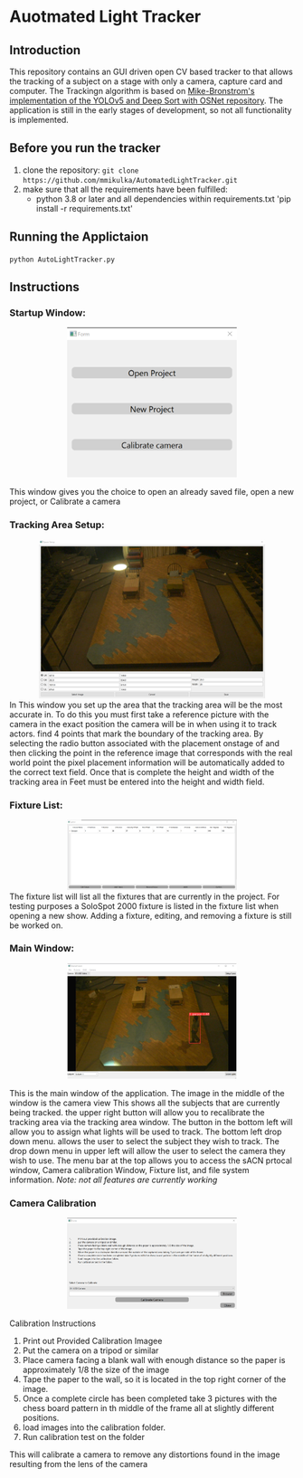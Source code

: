 # Auotmated Light Tracker


## Introduction
This repository contains an GUI driven open CV based tracker to that allows the tracking of a subject on a stage with only a camera, capture card and computer. The Trackingn algorithm is based on [Mike-Bronstrom's implementation of the YOLOv5 and Deep Sort with OSNet repository](https://github.com/mikel-brostrom/Yolov5_DeepSort_OSNet). The application is still in the early stages of development, so not all functionality is implemented.

## Before you run the tracker

1. clone the repository:
`git clone https://github.com/mmikulka/AutomatedLightTracker.git`
2. make sure that all the requirements have been fulfilled:
      - python 3.8 or later and all dependencies within requirements.txt
      'pip install -r requirements.txt'

## Running the Applictaion

`python AutoLightTracker.py`

## Instructions

### Startup Window:
<div align="center">
<img src="Screen Captures/Startup.png" width="300"/>
</div>

This window gives you the choice to open an already saved file, open a new project, or Calibrate a camera

### Tracking Area Setup:
<div align="center">
<img src="Screen Captures/Space Setup.png" width="400"/>
</div>
In This window you set up the area that the tracking area will be the most accurate in. To do this
you must first take a reference picture with the camera in the exact position the camera will  be
in when using it to track actors. find 4 points that mark the boundary of the tracking area. By selecting the radio button
associated with the placement onstage of and then clicking the point in the reference image that
corresponds with the real world point the pixel placement information will be automatically added
to the correct text field. Once that is complete the height and width of the tracking area in Feet must
be entered into the height and width field.


### Fixture List:
<div align="center">
<img src="Screen Captures/fixture list.png" width="300"/>
</div>
The fixture list will list all the fixtures that are currently in the project. For testing purposes a SoloSpot
2000 fixture is listed in the fixture list when opening a new show. Adding a fixture, editing, and removing a
fixture is still be worked on.

### Main Window:

<div align="center">
<img src="Screen Captures/Main Window.png" width="300"/>
</div>

This is the main window of the application. The image in the middle of the window is the camera view
This shows all the subjects that are currently being tracked.
the upper right button will allow  you to recalibrate the tracking area via the tracking area window.
The button in the bottom left will allow you to assign what lights will be used to track. The bottom
left drop down menu. allows the user to select the subject they wish to track. The drop down menu in
upper left will allow the user to select the camera they wish to use. The menu bar at the top allows 
you to access the sACN prtocal window, Camera calibration Window, Fixture list, and file system information.
*Note: not all features are currently working*

### Camera Calibration
<div align="center">
<img src="Screen Captures/camera Calibration.png" width="300"/>
</div>

<lb>Calibration Instructions</lb>

<ol>
<li> Print out Provided Calibration Imagee</li>
<li> Put the camera on a tripod or similar</li>
<li> Place camera facing a blank wall with enough distance so the paper is approximately 1/8 the size of the image</li>
<li> Tape the paper to the wall, so it is located in the top right corner of the image.</li>
<li> Once a complete circle has been completed take 3 pictures with the chess board pattern in th
middle of the frame all at slightly different positions.</li>
<li> load images into the calibration folder.</li>
<li> Run calibration test on the folder</li>
</ol>

This will calibrate a camera to remove any distortions  found in the image resulting from the lens of the camera
